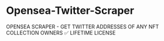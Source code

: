 # Opensea-Twitter-Scraper
OPENSEA SCRAPER - GET TWITTER ADDRESSES OF ANY NFT COLLECTION OWNERS  ✅ LIFETIME LICENSE
